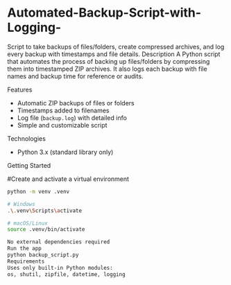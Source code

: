 # Automated-Backup-Script-with-Logging-
Script to take backups of files/folders, create compressed archives, and log every backup with timestamps and file details.
Description
A Python script that automates the process of backing up files/folders by compressing them into timestamped ZIP archives. It also logs each backup with file names and backup time for reference or audits.

Features
- Automatic ZIP backups of files or folders
- Timestamps added to filenames
- Log file (`backup.log`) with detailed info
- Simple and customizable script


Technologies
- Python 3.x (standard library only)


Getting Started

#Create and activate a virtual environment
```bash
python -m venv .venv

# Windows
.\.venv\Scripts\activate

# macOS/Linux
source .venv/bin/activate

No external dependencies required
Run the app
python backup_script.py
Requirements
Uses only built-in Python modules:
os, shutil, zipfile, datetime, logging
